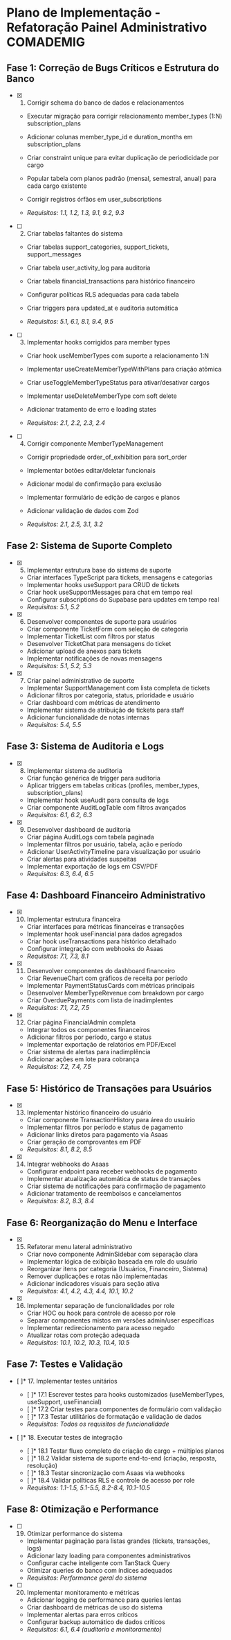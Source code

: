 # Plano de Implementação - Refatoração Painel Administrativo COMADEMIG

## Fase 1: Correção de Bugs Críticos e Estrutura do Banco

- [x] 1. Corrigir schema do banco de dados e relacionamentos




  - Executar migração para corrigir relacionamento member_types (1:N) subscription_plans
  - Adicionar colunas member_type_id e duration_months em subscription_plans
  - Criar constraint unique para evitar duplicação de periodicidade por cargo
  - Popular tabela com planos padrão (mensal, semestral, anual) para cada cargo existente
  - Corrigir registros órfãos em user_subscriptions


  - _Requisitos: 1.1, 1.2, 1.3, 9.1, 9.2, 9.3_




- [ ] 2. Criar tabelas faltantes do sistema
  - Criar tabelas support_categories, support_tickets, support_messages
  - Criar tabela user_activity_log para auditoria
  - Criar tabela financial_transactions para histórico financeiro
  - Configurar políticas RLS adequadas para cada tabela


  - Criar triggers para updated_at e auditoria automática
  - _Requisitos: 5.1, 6.1, 8.1, 9.4, 9.5_

- [ ] 3. Implementar hooks corrigidos para member types
  - Criar hook useMemberTypes com suporte a relacionamento 1:N
  - Implementar useCreateMemberTypeWithPlans para criação atômica


  - Criar useToggleMemberTypeStatus para ativar/desativar cargos
  - Implementar useDeleteMemberType com soft delete
  - Adicionar tratamento de erro e loading states
  - _Requisitos: 2.1, 2.2, 2.3, 2.4_

- [ ] 4. Corrigir componente MemberTypeManagement
  - Corrigir propriedade order_of_exhibition para sort_order
  - Implementar botões editar/deletar funcionais


  - Adicionar modal de confirmação para exclusão
  - Implementar formulário de edição de cargos e planos
  - Adicionar validação de dados com Zod
  - _Requisitos: 2.1, 2.5, 3.1, 3.2_




## Fase 2: Sistema de Suporte Completo

- [x] 5. Implementar estrutura base do sistema de suporte


  - Criar interfaces TypeScript para tickets, mensagens e categorias
  - Implementar hooks useSupport para CRUD de tickets
  - Criar hook useSupportMessages para chat em tempo real
  - Configurar subscriptions do Supabase para updates em tempo real
  - _Requisitos: 5.1, 5.2_

- [x] 6. Desenvolver componentes de suporte para usuários


  - Criar componente TicketForm com seleção de categoria
  - Implementar TicketList com filtros por status
  - Desenvolver TicketChat para mensagens do ticket
  - Adicionar upload de anexos para tickets
  - Implementar notificações de novas mensagens
  - _Requisitos: 5.1, 5.2, 5.3_

- [x] 7. Criar painel administrativo de suporte


  - Implementar SupportManagement com lista completa de tickets
  - Adicionar filtros por categoria, status, prioridade e usuário
  - Criar dashboard com métricas de atendimento
  - Implementar sistema de atribuição de tickets para staff
  - Adicionar funcionalidade de notas internas
  - _Requisitos: 5.4, 5.5_

## Fase 3: Sistema de Auditoria e Logs

- [x] 8. Implementar sistema de auditoria




  - Criar função genérica de trigger para auditoria
  - Aplicar triggers em tabelas críticas (profiles, member_types, subscription_plans)
  - Implementar hook useAudit para consulta de logs
  - Criar componente AuditLogTable com filtros avançados
  - _Requisitos: 6.1, 6.2, 6.3_

- [x] 9. Desenvolver dashboard de auditoria



  - Criar página AuditLogs com tabela paginada
  - Implementar filtros por usuário, tabela, ação e período
  - Adicionar UserActivityTimeline para visualização por usuário
  - Criar alertas para atividades suspeitas
  - Implementar exportação de logs em CSV/PDF
  - _Requisitos: 6.3, 6.4, 6.5_

## Fase 4: Dashboard Financeiro Administrativo

- [x] 10. Implementar estrutura financeira


  - Criar interfaces para métricas financeiras e transações
  - Implementar hook useFinancial para dados agregados
  - Criar hook useTransactions para histórico detalhado
  - Configurar integração com webhooks do Asaas
  - _Requisitos: 7.1, 7.3, 8.1_

- [x] 11. Desenvolver componentes do dashboard financeiro


  - Criar RevenueChart com gráficos de receita por período
  - Implementar PaymentStatusCards com métricas principais
  - Desenvolver MemberTypeRevenue com breakdown por cargo
  - Criar OverduePayments com lista de inadimplentes
  - _Requisitos: 7.1, 7.2, 7.5_

- [x] 12. Criar página FinancialAdmin completa


  - Integrar todos os componentes financeiros
  - Adicionar filtros por período, cargo e status
  - Implementar exportação de relatórios em PDF/Excel
  - Criar sistema de alertas para inadimplência
  - Adicionar ações em lote para cobrança
  - _Requisitos: 7.2, 7.4, 7.5_

## Fase 5: Histórico de Transações para Usuários

- [x] 13. Implementar histórico financeiro do usuário



  - Criar componente TransactionHistory para área do usuário
  - Implementar filtros por período e status de pagamento
  - Adicionar links diretos para pagamento via Asaas
  - Criar geração de comprovantes em PDF
  - _Requisitos: 8.1, 8.2, 8.5_

- [x] 14. Integrar webhooks do Asaas


  - Configurar endpoint para receber webhooks de pagamento
  - Implementar atualização automática de status de transações
  - Criar sistema de notificações para confirmação de pagamento
  - Adicionar tratamento de reembolsos e cancelamentos
  - _Requisitos: 8.2, 8.3, 8.4_

## Fase 6: Reorganização do Menu e Interface



- [x] 15. Refatorar menu lateral administrativo


  - Criar novo componente AdminSidebar com separação clara
  - Implementar lógica de exibição baseada em role do usuário
  - Reorganizar itens por categoria (Usuários, Financeiro, Sistema)
  - Remover duplicações e rotas não implementadas
  - Adicionar indicadores visuais para seção ativa
  - _Requisitos: 4.1, 4.2, 4.3, 4.4, 10.1, 10.2_

- [x] 16. Implementar separação de funcionalidades por role


  - Criar HOC ou hook para controle de acesso por role
  - Separar componentes mistos em versões admin/user específicas
  - Implementar redirecionamento para acesso negado
  - Atualizar rotas com proteção adequada
  - _Requisitos: 10.1, 10.2, 10.3, 10.4, 10.5_

## Fase 7: Testes e Validação

- [ ]* 17. Implementar testes unitários
  - [ ]* 17.1 Escrever testes para hooks customizados (useMemberTypes, useSupport, useFinancial)
  - [ ]* 17.2 Criar testes para componentes de formulário com validação
  - [ ]* 17.3 Testar utilitários de formatação e validação de dados
  - _Requisitos: Todos os requisitos de funcionalidade_

- [ ]* 18. Executar testes de integração
  - [ ]* 18.1 Testar fluxo completo de criação de cargo + múltiplos planos
  - [ ]* 18.2 Validar sistema de suporte end-to-end (criação, resposta, resolução)
  - [ ]* 18.3 Testar sincronização com Asaas via webhooks
  - [ ]* 18.4 Validar políticas RLS e controle de acesso por role
  - _Requisitos: 1.1-1.5, 5.1-5.5, 8.2-8.4, 10.1-10.5_

## Fase 8: Otimização e Performance

- [ ] 19. Otimizar performance do sistema
  - Implementar paginação para listas grandes (tickets, transações, logs)
  - Adicionar lazy loading para componentes administrativos
  - Configurar cache inteligente com TanStack Query
  - Otimizar queries do banco com índices adequados
  - _Requisitos: Performance geral do sistema_

- [ ] 20. Implementar monitoramento e métricas
  - Adicionar logging de performance para queries lentas
  - Criar dashboard de métricas de uso do sistema
  - Implementar alertas para erros críticos
  - Configurar backup automático de dados críticos
  - _Requisitos: 6.1, 6.4 (auditoria e monitoramento)_